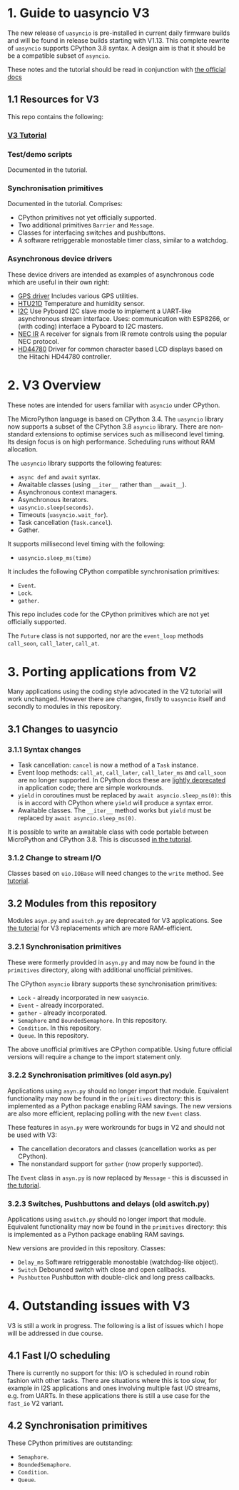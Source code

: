 # 1. Guide to uasyncio V3

The new release of `uasyncio` is pre-installed in current daily firmware 
builds and will be found in release builds starting with V1.13. This complete
rewrite of `uasyncio` supports CPython 3.8 syntax. A design aim is that it
should be be a compatible subset of `asyncio`.

These notes and the tutorial should be read in conjunction with
[the official docs](http://docs.micropython.org/en/latest/library/uasyncio.html)

## 1.1 Resources for V3

This repo contains the following:

### [V3 Tutorial](./docs/TUTORIAL.md)  
### Test/demo scripts  

Documented in the tutorial.

### Synchronisation primitives  

Documented in the tutorial. Comprises:
 * CPython primitives not yet officially supported.
 * Two additional primitives `Barrier` and `Message`.
 * Classes for interfacing switches and pushbuttons.
 * A software retriggerable monostable timer class, similar to a watchdog.

### Asynchronous device drivers  

These device drivers are intended as examples of asynchronous code which are
useful in their own right:

 * [GPS driver](./docs/GPS.md) Includes various GPS utilities.
 * [HTU21D](./docs/HTU21D.md) Temperature and humidity sensor.
 * [I2C](./docs/I2C.md) Use Pyboard I2C slave mode to implement a UART-like
 asynchronous stream interface. Uses: communication with ESP8266, or (with
 coding) interface a Pyboard to I2C masters.
 * [NEC IR](./docs/NEC_IR.md) A receiver for signals from IR remote controls
 using the popular NEC protocol.
 * [HD44780](./docs/hd44780.md) Driver for common character based LCD displays
 based on the Hitachi HD44780 controller.

# 2. V3 Overview

These notes are intended for users familiar with `asyncio` under CPython.

The MicroPython language is based on CPython 3.4. The `uasyncio` library now
supports a subset of the CPython 3.8 `asyncio` library. There are non-standard
extensions to optimise services such as millisecond level timing. Its design
focus is on high performance. Scheduling runs without RAM allocation.

The `uasyncio` library supports the following features:

 * `async def` and `await` syntax.
 * Awaitable classes (using `__iter__` rather than `__await__`).
 * Asynchronous context managers.
 * Asynchronous iterators.
 * `uasyncio.sleep(seconds)`.
 * Timeouts (`uasyncio.wait_for`).
 * Task cancellation (`Task.cancel`).
 * Gather.

It supports millisecond level timing with the following:
 * `uasyncio.sleep_ms(time)`

It includes the following CPython compatible synchronisation primitives:
 * `Event`.
 * `Lock`.
 * `gather`.

This repo includes code for the CPython primitives which are not yet officially
supported.

The `Future` class is not supported, nor are the `event_loop` methods
`call_soon`, `call_later`, `call_at`.

# 3. Porting applications from V2

Many applications using the coding style advocated in the V2 tutorial will work
unchanged. However there are changes, firstly to `uasyncio` itself and secondly
to modules in this repository.

## 3.1 Changes to uasyncio

### 3.1.1 Syntax changes

 * Task cancellation: `cancel` is now a method of a `Task` instance.
 * Event loop methods: `call_at`, `call_later`, `call_later_ms`  and
 `call_soon` are no longer supported. In CPython docs these are
 [lightly deprecated](https://docs.python.org/3/library/asyncio-eventloop.html#preface)
 in application code; there are simple workrounds.
 * `yield` in coroutines must be replaced by `await asyncio.sleep_ms(0)`:
 this is in accord with CPython where `yield` will produce a syntax error.
 * Awaitable classes. The `__iter__` method works but `yield` must be replaced
 by `await asyncio.sleep_ms(0)`.

It is possible to write an awaitable class with code portable between
MicroPython and CPython 3.8. This is discussed
[in the tutorial](./docs/TUTORIAL.md#412-portable-code).

### 3.1.2 Change to stream I/O

Classes based on `uio.IOBase` will need changes to the `write` method. See
[tutorial](./docs/TUTORIAL.md#64-writing-streaming-device-drivers).

## 3.2 Modules from this repository

Modules `asyn.py` and `aswitch.py` are deprecated for V3 applications. See
[the tutorial](./docs/TUTORIAL.md#3-synchronisation) for V3 replacements which
are more RAM-efficient.

### 3.2.1 Synchronisation primitives

These were formerly provided in `asyn.py` and may now be found in the
`primitives` directory, along with additional unofficial primitives.

The CPython `asyncio` library supports these synchronisation primitives:
 * `Lock` - already incorporated in new `uasyncio`.
 * `Event` - already incorporated.
 * `gather` - already incorporated.
 * `Semaphore` and `BoundedSemaphore`. In this repository.
 * `Condition`. In this repository.
 * `Queue`. In this repository.

The above unofficial primitives are CPython compatible. Using future official
versions will require a change to the import statement only.

### 3.2.2 Synchronisation primitives (old asyn.py)

Applications using `asyn.py` should no longer import that module. Equivalent
functionality may now be found in the `primitives` directory: this is
implemented as a Python package enabling RAM savings. The new versions are also
more efficient, replacing polling with the new `Event` class.

These features in `asyn.py` were workrounds for bugs in V2 and should not be
used with V3:
 * The cancellation decorators and classes (cancellation works as per CPython).
 * The nonstandard support for `gather` (now properly supported).

The `Event` class in `asyn.py` is now replaced by `Message` - this is discussed
in [the tutorial](./docs/TUTORIAL.md#36-message).

### 3.2.3 Switches, Pushbuttons and delays (old aswitch.py)

Applications using `aswitch.py` should no longer import that module. Equivalent
functionality may now be found in the `primitives` directory: this is
implemented as a Python package enabling RAM savings.

New versions are provided in this repository. Classes:
 * `Delay_ms` Software retriggerable monostable (watchdog-like object).
 * `Switch` Debounced switch with close and open callbacks.
 * `Pushbutton` Pushbutton with double-click and long press callbacks.

# 4. Outstanding issues with V3

V3 is still a work in progress. The following is a list of issues which I hope
will be addressed in due course.

## 4.1 Fast I/O scheduling

There is currently no support for this: I/O is scheduled in round robin fashion
with other tasks. There are situations where this is too slow, for example in
I2S applications and ones involving multiple fast I/O streams, e.g. from UARTs.
In these applications there is still a use case for the `fast_io` V2 variant.

## 4.2 Synchronisation primitives

These CPython primitives are outstanding:
 * `Semaphore`.
 * `BoundedSemaphore`.
 * `Condition`.
 * `Queue`.
